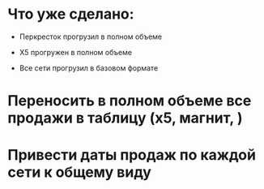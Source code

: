 # Что уже сделано:
* Перкресток прогрузил в полном объеме
* X5 прогружен в полном объеме

* Все сети прогрузил в базовом формате

# Переносить в полном объеме все продажи в таблицу (x5, магнит, )
# Привести даты продаж по каждой сети к общему виду
